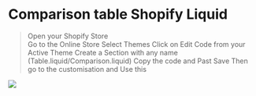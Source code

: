 # Comparison table Shopify Liquid

> Open your Shopify Store <br>
> Go to the Online Store
> Select Themes
> Click on Edit Code from your Active Theme
> Create a Section with any name (Table.liquid/Comparison.liquid)
> Copy the code and Past
> Save
Then go to the customisation and Use this



![](https://faridrony55.github.io/all_images/comparison_table.png) 
